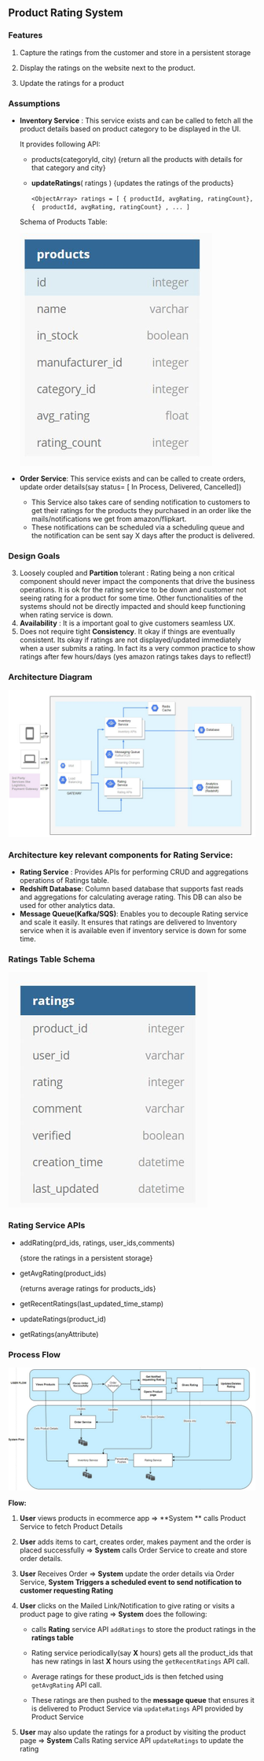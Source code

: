## Product Rating System

### Features 

1. Capture the ratings from the customer and store in a persistent storage

2. Display the ratings on the website next to the product. 
3. Update the ratings for a product

### Assumptions

- **Inventory Service** : This service exists and can be called to fetch all the product details based on product category to be displayed in the UI.

  It provides following API:

  - products(<integer>categoryId, <string>city)  {return all the products with details for that category and city}

  - **updateRatings**( <ObjectArray>ratings ) {updates the ratings of the products}

     `<ObjectArray> ratings = [ { productId, avgRating, ratingCount}, {  productId, avgRating, ratingCount} , ... ]`

   Schema of Products Table:

  ![products_schema](images/products_schema.JPG)

- **Order Service**: This service exists and can be called to create orders, update order details(say status= [ In Process, Delivered, Cancelled]) 

  - This Service also takes care of sending notification to customers to get their ratings for the products they purchased in an order like the mails/notifications we get from amazon/flipkart. 
  - These notifications can be scheduled via a scheduling queue and the notification can be sent say X days after the product is delivered. 

### Design Goals

3. Loosely coupled and **Partition** tolerant : Rating being a non critical component should never impact the components that drive the business operations.  It is ok for the rating service to be down and customer not seeing rating for a product for some time. Other functionalities of the systems should not be directly impacted and should keep functioning when rating service is down.
2. **Availability** : It is a important goal to give customers seamless UX. 
3. Does not require tight **Consistency**. It okay if things are eventually consistent. Its okay if ratings are not displayed/updated immediately when a user submits a rating. In fact its a very common practice to show ratings after few hours/days (yes amazon ratings takes days to reflect!)

### Architecture Diagram

![products_schema](images/architecture.JPG)

### Architecture key relevant components for Rating Service:

- **Rating Service** : Provides APIs for performing CRUD and aggregations operations of Ratings table. 
- **Redshift Database**: Column based database that supports fast reads and aggregations for calculating average rating. This DB can also be used for other analytics data.
- **Message Queue(Kafka/SQS)**:  Enables you to decouple Rating service and scale it easily. It ensures that ratings are delivered to Inventory service when it is available even if inventory service is down for some time.

### Ratings Table Schema 

![products_schema](images/ratings_schema.JPG)

### Rating Service APIs 

- addRating(prd_ids, ratings, user_ids,comments) 

  {store the ratings in a persistent storage}

- getAvgRating(product_ids)

  {returns average ratings for products_ids}

- getRecentRatings(last_updated_time_stamp)

- updateRatings(product_id)

- getRatings(anyAttribute)

### Process Flow 

![products_schema](images/flow.JPG)

**Flow:**

1. **User** views products in ecommerce app => **System ** calls Product Service to fetch Product Details
2. **User** adds items to cart, creates order, makes payment and the order is placed successfully => **System** calls Order Service to create and store order details.
3. **User** Receives Order => **System** update the order details via Order Service, **System Triggers a scheduled event to send notification to customer requesting Rating**

4. **User** clicks on the Mailed Link/Notification to give rating or visits a product page to give rating => **System** does the following:

   - calls **Rating** service API `addRatings`  to store the product ratings in the **ratings table**

   - Rating service periodically(say **X** hours) gets all the product_ids that has new ratings in last **X** hours using the `getRecentRatings` API call.
   - Average ratings for these product_ids is then fetched using `getAvgRating` API call.
   - These ratings are then pushed to the **message queue** that ensures it is delivered to Product Service via `updateRatings` API provided by Product Service

5. **User** may also update the ratings for a product by visiting the product page => **System** Calls Rating service API `updateRatings` to update the rating

   

   
